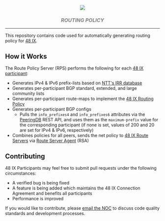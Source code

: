 <div align="center">
  
  <img src="https://res.cloudinary.com/ix-48/image/upload/v1594108320/logo-wide-light.svg" />

  <br/>
  <div style="color: #808080; font-style:italic;">
    <h3>
      ROUTING POLICY
    </h3>
  </div>

</div>

<hr/>

This repository contains code used for automatically generating routing policy for [48 IX](https://48ix.net).

## How it Works

The Route Policy Server (RPS) performs the following for each [48 IX participant](https://48ix.net/participants):

- Generates IPv4 & IPv6 prefix-lists based on [NTT's IRR database](https://www.gin.ntt.net/support-center/policies-procedures/routing-registry/)
- Generates per-participant BGP standard, extended, and large community lists
- Generates per-participant route-maps to implement the [48 IX Routing Policy](https://48ix.net/connection-policy)
- Generates per-participant BGP configs
  - Pulls the `info_prefixes4` and `info_prefixes6` attributes via the [PeeringDB](https://peeringdb.com) REST API, and uses them as the `maximum-prefix` value for the corresponding participant (if none is set, values of 200 and 20 are set for IPv4 & IPv6, respectively)
- Combines policies for all peers, sends the net policy to [48 IX Route Servers](https://48ix.net/network) via [Route Server Agent](https://github.com/48ix/rsagent) (RSA)

## Contributing

48 IX Participants may feel free to submit pull requests under the following circumstances:

- A verified bug is being fixed
- A feature is being added which maintains the 48 IX Connection Agreement and benefits all participants
- Performance is improved

If you would like to contribute, please [email the NOC](mailto:noc@48ix.net) to discuss code quality standards and development processes.

